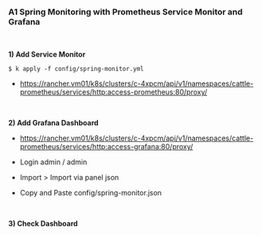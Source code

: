 ### A1 Spring Monitoring with Prometheus Service Monitor and Grafana

&nbsp;

**1) Add Service Monitor**
~~~
$ k apply -f config/spring-monitor.yml
~~~

- https://rancher.vm01/k8s/clusters/c-4xpcm/api/v1/namespaces/cattle-prometheus/services/http:access-prometheus:80/proxy/

&nbsp;

**2) Add Grafana Dashboard**

- https://rancher.vm01/k8s/clusters/c-4xpcm/api/v1/namespaces/cattle-prometheus/services/http:access-grafana:80/proxy/

- Login admin / admin
- Import > Import via panel json
- Copy and Paste config/spring-monitor.json

&nbsp;

**3) Check Dashboard**
